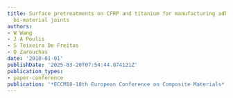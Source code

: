 ```yaml
---
title: Surface pretreatments on CFRP and titanium for manufacturing adhesively bonded
  bi-material joints
authors:
- W Wang
- J A Poulis
- S Teixeira De Freitas
- D Zarouchas
date: '2018-01-01'
publishDate: '2025-03-20T07:54:44.074121Z'
publication_types:
- paper-conference
publication: '*ECCM18-18th European Conference on Composite Materials*'
---
```

